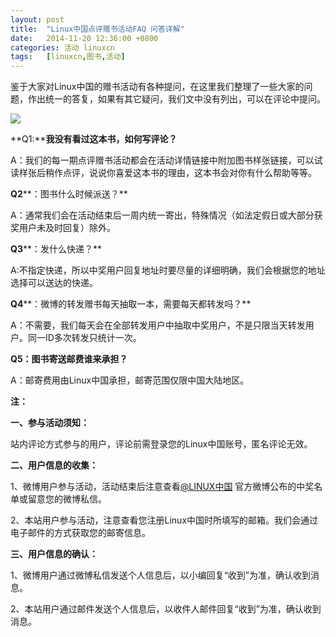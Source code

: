 ```yaml
---
layout: post
title:	"Linux中国点评赠书活动FAQ 问答详解"
date:	2014-11-20 12:36:00 +0800 
categories:	活动 linuxcn 
tags:	[linuxcn,图书,活动]
---
```



鉴于大家对Linux中国的赠书活动有各种提问，在这里我们整理了一些大家的问题，作出统一的答复，如果有其它疑问，我们文中没有列出，可以在评论中提问。


![](/Asserts/Images//attachment/album/201411/20/120520s3kunjbcswbqtwe3.jpg)


**Q1:****我没有看过这本书，如何写评论？**


A：我们的每一期点评赠书活动都会在活动详情链接中附加图书样张链接，可以试读样张后稍作点评，说说你喜爱这本书的理由，这本书会对你有什么帮助等等。


**Q2****：图书什么时候派送？**


A：通常我们会在活动结束后一周内统一寄出，特殊情况（如法定假日或大部分获奖用户未及时回复）除外。


**Q3****：发什么快递？**


A:不指定快递，所以中奖用户回复地址时要尽量的详细明确，我们会根据您的地址选择可以送达的快递。


**Q4****：微博的转发赠书每天抽取一本，需要每天都转发吗？**


A：不需要，我们每天会在全部转发用户中抽取中奖用户，不是只限当天转发用户。同一ID多次转发只统计一次。


 **Q5：图书寄送邮费谁来承担？**


A：邮寄费用由Linux中国承担，邮寄范围仅限中国大陆地区。


 


**注：**


**一、参与活动须知：**


站内评论方式参与的用户，评论前需登录您的Linux中国账号，匿名评论无效。


**二、用户信息的收集：**


1、微博用户参与活动，活动结束后注意查看[@LINUX中国](http://linux.cn/home.php?mod=space&uid=16101) 官方微博公布的中奖名单或留意您的微博私信。


2、本站用户参与活动，注意查看您注册Linux中国时所填写的邮箱。我们会通过电子邮件的方式获取您的邮寄信息。


**三、用户信息的确认：**


1、微博用户通过微博私信发送个人信息后，以小编回复“收到”为准，确认收到消息。


2、本站用户通过邮件发送个人信息后，以收件人邮件回复“收到”为准，确认收到消息。

